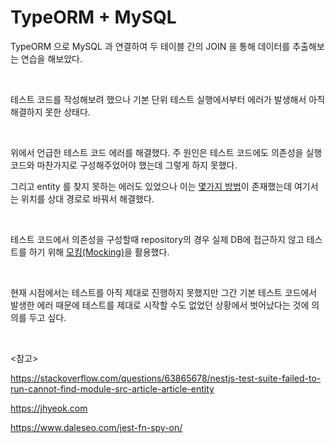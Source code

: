 # TypeORM + MySQL

TypeORM 으로 MySQL 과 연결하여 두 테이블 간의 JOIN 을 통해 데이터를 추출해보는 연습을 해보았다.

<br>

테스트 코드를 작성해보려 했으나 기본 단위 테스트 실행에서부터 에러가 발생해서 아직 해결하지 못한 상태다.

<br>

위에서 언급한 테스트 코드 에러를 해결했다. 주 원인은 테스트 코드에도 의존성을 실행 코드와 마찬가지로 구성해주었어야 했는데 그렇게 하지 못했다.

그리고 entity 를 찾지 못하는 에러도 있었으나 이는 [몇가지 방법](*https://stackoverflow.com/questions/63865678/nestjs-test-suite-failed-to-run-cannot-find-module-src-article-article-entity*)이 존재했는데 여기서는 위치를 상대 경로로 바꿔서 해결했다.

<br>

테스트 코드에서 의존성을 구성할때 repository의 경우 실제 DB에 접근하지 않고 테스트를 하기 위해 [모킹(Mocking)](https://www.daleseo.com/jest-fn-spy-on/)을 활용했다.

<br>

현재 시점에서는 테스트를 아직 제대로 진행하지 못했지만 그간 기본 테스트 코드에서 발생한 에러 때문에 테스트를 제대로 시작할 수도 없었던 상황에서 벗어났다는 것에 의의를 두고 싶다.

<br>

<참고>

https://stackoverflow.com/questions/63865678/nestjs-test-suite-failed-to-run-cannot-find-module-src-article-article-entity

https://jhyeok.com

https://www.daleseo.com/jest-fn-spy-on/
